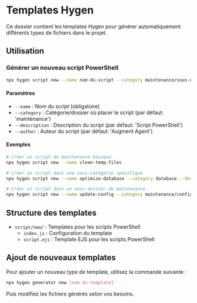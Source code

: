 # Templates Hygen

Ce dossier contient les templates Hygen pour générer automatiquement différents types de fichiers dans le projet.

## Utilisation

### Générer un nouveau script PowerShell

```bash
npx hygen script new --name nom-du-script --category maintenance/sous-dossier --description "Description du script" --author "Votre Nom"
```

#### Paramètres

- `--name` : Nom du script (obligatoire)
- `--category` : Catégorie/dossier où placer le script (par défaut: 'maintenance')
- `--description` : Description du script (par défaut: 'Script PowerShell')
- `--author` : Auteur du script (par défaut: 'Augment Agent')

#### Exemples

```bash
# Créer un script de maintenance basique
npx hygen script new --name clean-temp-files

# Créer un script dans une sous-catégorie spécifique
npx hygen script new --name optimize-database --category database --description "Optimise la base de données" --author "John Doe"

# Créer un script dans un sous-dossier de maintenance
npx hygen script new --name update-config --category maintenance/config --description "Met à jour les fichiers de configuration"
```

## Structure des templates

- `script/new/` : Templates pour les scripts PowerShell
  - `index.js` : Configuration du template
  - `script.ejs` : Template EJS pour les scripts PowerShell

## Ajout de nouveaux templates

Pour ajouter un nouveau type de template, utilisez la commande suivante :

```bash
npx hygen generator new [nom-du-template]
```

Puis modifiez les fichiers générés selon vos besoins.
